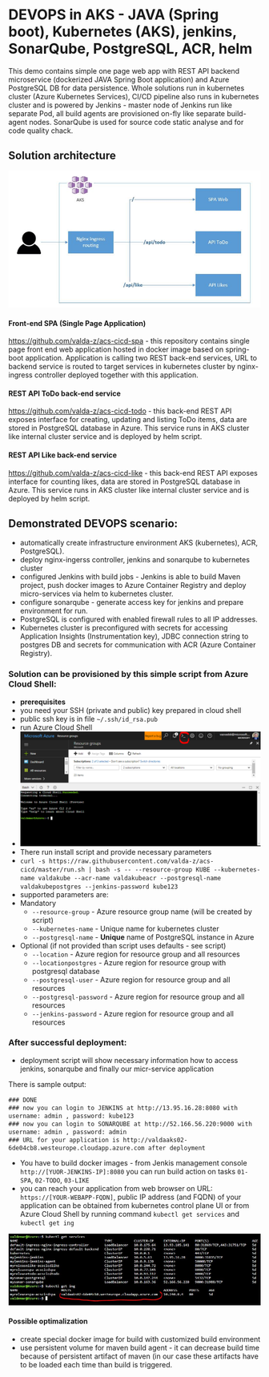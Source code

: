 # DEVOPS in AKS - JAVA (Spring boot), Kubernetes (AKS), jenkins, SonarQube, PostgreSQL, ACR, helm

This demo contains simple one page web app with REST API backend microservice (dockerized JAVA Spring Boot application) and Azure PostgreSQL DB for data persistence.
Whole solutions run in kubernetes cluster (Azure Kubernetes Services), CI/CD pipeline also runs in kubernetes cluster and is powered by Jenkins - master node of Jenkins run like separate Pod, all build agents are provisioned on-fly like separate build-agent nodes. SonarQube is used for source code static analyse and for code quality chack.

## Solution architecture

![img0.jpg](img/img0.jpg "")

#### Front-end SPA (Single Page Application)
https://github.com/valda-z/acs-cicd-spa - this repository contains single page front end web application hosted in docker image based on spring-boot application.
Application is calling two REST back-end services, URL to backend service is routed to target services in kubernetes cluster by nginx-ingress controller deployed together with this application.

#### REST API ToDo back-end service
https://github.com/valda-z/acs-cicd-todo - this back-end REST API exposes interface for creating, updating and listing ToDo items, data are stored in PostgreSQL database in Azure. This service runs in AKS cluster like internal cluster service and is deployed by helm script.

#### REST API Like back-end service
https://github.com/valda-z/acs-cicd-like - this back-end REST API exposes interface for counting likes, data are stored in PostgreSQL database in Azure. This service runs in AKS cluster like internal cluster service and is deployed by helm script.

## Demonstrated DEVOPS scenario:
* automatically create infrastructure environment AKS (kubernetes), ACR, PostgreSQL).
* deploy nginx-ingerss controller, jenkins and sonarqube to kubernetes cluster
* configured Jenkins with build jobs - Jenkins is able to build Maven project, push docker images to Azure Container Registry and deploy micro-services via helm to kubernetes cluster.
* configure sonarqube - generate access key for jenkins and prepare environment for run.
* PostgreSQL is configured with enabled firewall rules to all IP addresses.
* Kubernetes cluster is preconfigured with secrets for accessing Application Insights (Instrumentation key), JDBC connection string to postgres DB and secrets for communication with ACR (Azure Container Registry).


### Solution can be provisioned by this simple script from Azure Cloud Shell:
* **prerequisites**
 * you need your SSH (private and public) key prepared in cloud shell 
 * public ssh key is in file `~/.ssh/id_rsa.pub`
* run Azure Cloud Shell
* ![img1.png](img/img1.png "")
* There run install script and provide necessary parameters
* `curl -s https://raw.githubusercontent.com/valda-z/acs-cicd/master/run.sh | bash -s -- --resource-group KUBE --kubernetes-name valdakube --acr-name valdakubeacr --postgresql-name valdakubepostgres --jenkins-password kube123`
* supported parameters are:
 * Mandatory
     * `--resource-group` - Azure resource group name (will be created by script)
     * `--kubernetes-name` - Unique name for kubernetes cluster 
     * `--postgresql-name` - **Unique** name of PostgreSQL instance in Azure 
 * Optional (if not provided than script uses defaults - see script)
     * `--location` - Azure region for resource group and all resources 
     * `--locationpostgres` - Azure region for resource group with postgresql database
     * `--postgresql-user` - Azure region for resource group and all resources 
     * `--postgresql-password` - Azure region for resource group and all resources 
     * `--jenkins-password` - Azure region for resource group and all resources 

### After successful deployment:
* deployment script will show necessary information how to access jenkins, sonarqube and finally our micr-service application

There is sample output:

```
### DONE
### now you can login to JENKINS at http://13.95.16.28:8080 with username: admin , password: kube123
### now you can login to SONARQUBE at http://52.166.56.220:9000 with username: admin , password: admin
### URL for your application is http://valdaaks02-6de04cb8.westeurope.cloudapp.azure.com after deployment

```

* You have to build docker images - from Jenkis management console `http://[YUOR-JENKINS-IP]:8080` you can run build action on tasks `01-SPA`, `02-TODO`, `03-LIKE`
* you can reach your application from web browser on URL: `https://[YOUR-WEBAPP-FQDN]`, public IP address (and FQDN) of your application can be obtained from kubernetes control plane UI or from Azure Cloud Shell by running command `kubectl get services` and `kubectl get ing`

![img2.jpg](img/img2.jpg "")
 
#### Possible optimalization
* create special docker image for build with customized build environment
* use persistent volume for maven build agent - it can decrease build time because of persistent artifact of maven (in our case these artifacts have to be loaded each time than build is triggered.


